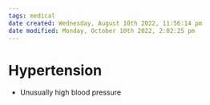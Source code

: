 ```yaml
---
tags: medical
date created: Wednesday, August 10th 2022, 11:56:14 pm
date modified: Monday, October 10th 2022, 2:02:25 pm
---
```


# Hypertension
- Unusually high blood pressure



